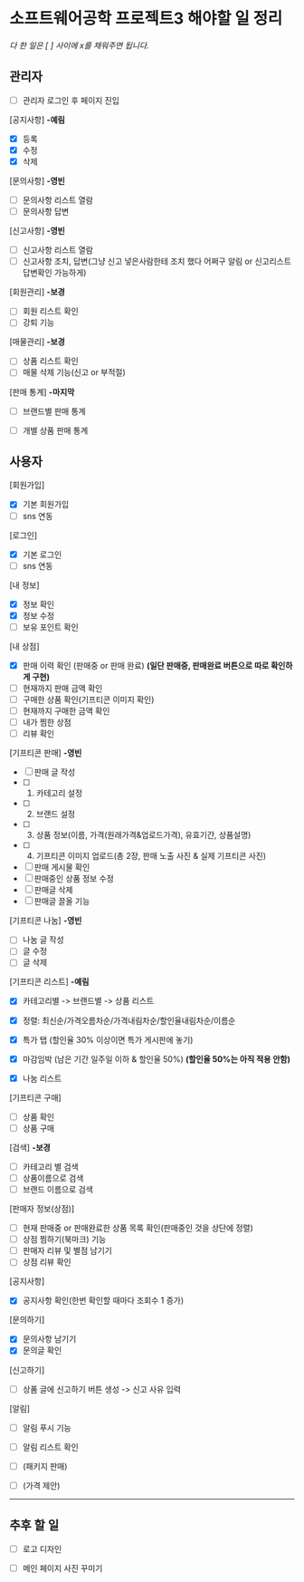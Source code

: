 # 소프트웨어공학 프로젝트3 해야할 일 정리
*다 한 일은 [ ] 사이에 x를 채워주면 됩니다.*

## 관리자
- [ ] 관리자 로그인 후 페이지 진입

[공지사항] **-예림**
- [x] 등록
- [x] 수정
- [x] 삭제

[문의사항] **-영빈**
- [ ] 문의사항 리스트 열람
- [ ] 문의사항 답변

[신고사항] **-영빈**
- [ ] 신고사항 리스트 열람
- [ ] 신고사항 조치, 답변(그냥 신고 넣은사람한테 조치 했다 어쩌구 알림 or 신고리스트 답변확인 가능하게)

[회원관리] **-보경**
- [ ] 회원 리스트 확인
- [ ] 강퇴 기능

[매물관리] **-보경**
- [ ] 상품 리스트 확인
- [ ] 매물 삭제 기능(신고 or 부적절)

[판매 통계] **-마지막**
- [ ] 브랜드별 판매 통계
- [ ] 개별 상품 판매 통계


## 사용자
[회원가입]
- [x] 기본 회원가입
- [ ] sns 연동

[로그인]
- [x] 기본 로그인
- [ ] sns 연동

[내 정보]
- [x] 정보 확인
- [x] 정보 수정
- [ ] 보유 포인트 확인

[내 상점]
- [x] 판매 이력 확인 (판매중 or 판매 완료) **(일단 판매중, 판매완료  버튼으로 따로 확인하게 구현)**
- [ ] 현재까지 판매 금액 확인
- [ ] 구매한 상품 확인(기프티콘 이미지 확인)
- [ ] 현재까지 구매한 금액 확인
- [ ] 내가 찜한 상점
- [ ] 리뷰 확인

[기프티콘 판매] **-영빈**
- [ ] 판매 글 작성
- [ ] 1) 카테고리 설정
- [ ] 2) 브랜드 설정
- [ ] 3) 상품 정보(이름, 가격(원래가격&업로드가격), 유효기간, 상품설명)
- [ ] 4) 기프티콘 이미지 업로드(총 2장, 판매 노출 사진 & 실제 기프티콘 사진)
- [ ] 판매 게시물 확인
- [ ] 판매중인 상품 정보 수정
- [ ] 판매글 삭제
- [ ] 판매글 끌올 기능

[기프티콘 나눔] **-영빈**
- [ ] 나눔 글 작성
- [ ] 글 수정
- [ ] 글 삭제

[기프티콘 리스트] **-예림**
- [x] 카테고리별 -> 브랜드별 -> 상품 리스트
- [x] 정렬: 최신순/가격오름차순/가격내림차순/할인율내림차순/이름순

- [x] 특가 탭 (할인율 30% 이상이면 특가 게시판에 놓기)
- [x] 마감임박 (남은 기간 일주일 이하 & 할인율 50%) **(할인율 50%는 아직 적용 안함)**
- [x] 나눔 리스트

[기프티콘 구매]
- [ ] 상품 확인
- [ ] 상품 구매

[검색] **-보경**
- [ ] 카테고리 별 검색
- [ ] 상품이름으로 검색
- [ ] 브랜드 이름으로 검색

[판매자 정보(상점)]
- [ ] 현재 판매중 or 판매완료한 상품 목록 확인(판매중인 것을 상단에 정렬) 
- [ ] 상점 찜하기(북마크) 기능
- [ ] 판매자 리뷰 및 별점 남기기
- [ ] 상점 리뷰 확인

[공지사항]
- [x] 공지사항 확인(한번 확인할 때마다 조회수 1 증가)

[문의하기]
- [x] 문의사항 남기기
- [x] 문의글 확인

[신고하기]
- [ ] 상품 글에 신고하기 버튼 생성 -> 신고 사유 입력

[알림]
- [ ] 알림 푸시 기능
- [ ] 알림 리스트 확인

- [ ] (패키지 판매)
- [ ] (가격 제안)

***
## 추후 할 일
- [ ] 로고 디자인
- [ ] 메인 페이지 사진 꾸미기

